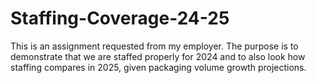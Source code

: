 # Staffing-Coverage-24-25
This is an assignment requested from my employer. The purpose is to demonstrate that we are staffed properly for 2024 and to also look how staffing compares in 2025, given packaging volume growth projections.
